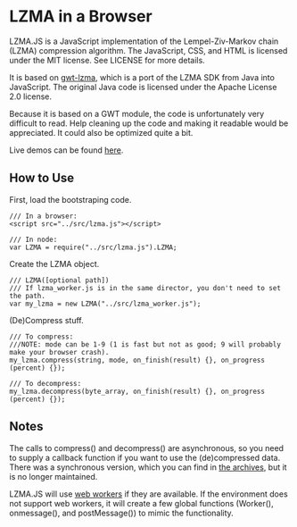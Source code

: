 LZMA in a Browser
===

LZMA.JS is a JavaScript implementation of the Lempel-Ziv-Markov chain (LZMA) compression algorithm.
The JavaScript, CSS, and HTML is licensed under the MIT license.  See LICENSE for more details.

It is based on [gwt-lzma](http://code.google.com/p/gwt-lzma/), which is a port of the LZMA SDK from
Java into JavaScript.  The original Java code is licensed under the Apache License 2.0 license.

Because it is based on a GWT module, the code is unfortunately very difficult to read.  Help cleaning
up the code and making it readable would be appreciated.  It could also be optimized quite a bit.

Live demos can be found [here](http://nmrugg.github.com/LZMA-JS/ "Demos").

How to Use
---

First, load the bootstraping code.
    
    /// In a browser:
    <script src="../src/lzma.js"></script>

    /// In node:
    var LZMA = require("../src/lzma.js").LZMA;

Create the LZMA object.
    
    /// LZMA([optional path])
    /// If lzma_worker.js is in the same director, you don't need to set the path.
    var my_lzma = new LZMA("../src/lzma_worker.js");

(De)Compress stuff.

    /// To compress:
    ///NOTE: mode can be 1-9 (1 is fast but not as good; 9 will probably make your browser crash).
    my_lzma.compress(string, mode, on_finish(result) {}, on_progress (percent) {});
    
    /// To decompress:
    my_lzma.decompress(byte_array, on_finish(result) {}, on_progress (percent) {});

Notes
---

The calls to compress() and decompress() are asynchronous, so you need to supply a callback function if you
want to use the (de)compressed data.  There was a synchronous version, which you can find in
[the archives](https://github.com/nmrugg/LZMA-JS/archives/ef453c278e5087de68b869b2f0d023a0ff922aa2),
but it is no longer maintained.

LZMA.JS will use [web workers](www.whatwg.org/specs/web-workers/current-work/) if they are available.  If the
environment does not support web workers, it will create a few global functions (Worker(), onmessage(), and
postMessage()) to mimic the functionality.
